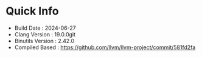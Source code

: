 # Quick Info
* Build Date : 2024-06-27
* Clang Version : 19.0.0git
* Binutils Version : 2.42.0
* Compiled Based : https://github.com/llvm/llvm-project/commit/581fd2fa
